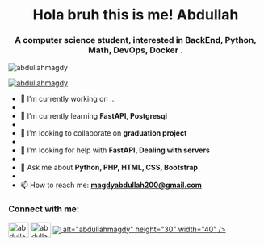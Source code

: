 <h1 align="center">Hola bruh this is me! Abdullah</h1>
<h3 align="center">A computer science student, interested in BackEnd, Python, Math, DevOps, Docker .</h3>

<p align="left"> <img src="https://komarev.com/ghpvc/?username=Zaazou&label=Profile%20views&color=blue&style=flat" alt="abdullahmagdy" /> </p>

<p align="left"> <a href="https://github.com/ryo-ma/github-profile-trophy"><img src="https://github-profile-trophy.vercel.app/?username=Zaazou&theme=monokai" alt="abdullahmagdy" /></a> </p>

- 🔭 I’m currently working on ...
- 
- 🌱 I’m currently learning **FastAPI, Postgresql**
- 
- 👯 I’m looking to collaborate on **graduation project**
- 
- 🤔 I’m looking for help with **FastAPI, Dealing with servers**
- 
- 💬 Ask me about **Python, PHP, HTML, CSS, Bootstrap**
- 
- 📫 How to reach me: **magdyabdullah200@gmail.com**


<h3 align="left">Connect with me:</h3>
<p align="left">
<a href="https://twitter.com/Abdullah_Magdii" target="blank"><img align="center" src="https://raw.githubusercontent.com/rahuldkjain/github-profile-readme-generator/master/src/images/icons/Social/twitter.svg" alt="abdullahmagdy" height="30" width="40" /></a>
<a href="https://www.linkedin.com/in/abdullah-magdy-5a86401b0/" target="blank"><img align="center" src="https://raw.githubusercontent.com/rahuldkjain/github-profile-readme-generator/master/src/images/icons/Social/linked-in-alt.svg" alt="abdullah-magdy-5a86401b0" height="30" width="40" /></a>
<a href="https://www.facebook.com/abdalla.magdyelsaeed" target="blank"><img align="center" src="<img src="https://cdn-icons-png.flaticon.com/512/174/174848.png"/> alt="abdullahmagdy" height="30" width="40" /></a>
</p>
